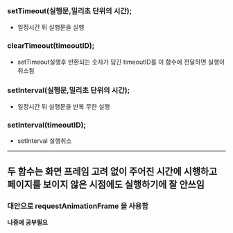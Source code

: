 ### setTimeout(실행문,밀리초 단위의 시간);

 - 일정시간 뒤 실행문을 실행

### clearTimeout(timeoutID);
- setTimeout실행후 반환되는 숫자가 담긴 timeoutID를 이 함수에 전달하면 실행이 취소됨

### setInterval(실행문,밀리초 단위의 시간);

- 일정시간 뒤 실행문을 반복 무한 실행

### setInterval(timeoutID);
- setInterval 실행취소
<hr/>

## 두 함수는 화면 프레임 고려 없이 주어진 시간에 시행하고 페이지를 보이지 않은 시점에도 실행하기에 잘 안쓰임


### 대안으로 requestAnimationFrame 을 사용함
**나중에 공부필요**
